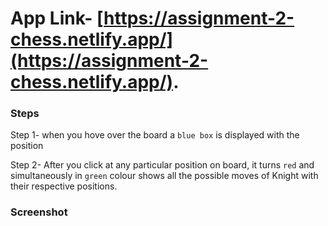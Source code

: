 # App Link- [https://assignment-2-chess.netlify.app/](https://assignment-2-chess.netlify.app/).

### Steps

Step 1- when you hove over the board a `blue box` is displayed with the position

Step 2- After you click at any particular position on board, it turns `red` and simultaneously in `green` colour shows all the possible moves of Knight with their respective positions.

### Screenshot
